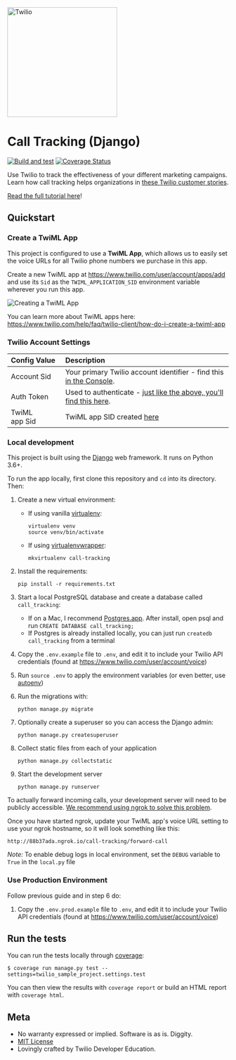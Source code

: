 <a href="https://www.twilio.com">
  <img src="https://static0.twilio.com/marketing/bundles/marketing/img/logos/wordmark-red.svg" alt="Twilio" width="250" />
</a>

# Call Tracking (Django)

[![Build and test](https://github.com/TwilioDevEd/call-tracking-django/actions/workflows/build_test.yml/badge.svg)](https://github.com/TwilioDevEd/call-tracking-django/actions/workflows/build_test.yml)
[![Coverage Status](https://coveralls.io/repos/TwilioDevEd/call-tracking-django/badge.svg?branch=master&service=github)](https://coveralls.io/github/TwilioDevEd/call-tracking-django?branch=master)

Use Twilio to track the effectiveness of your different marketing campaigns. Learn how call tracking helps organizations in [these Twilio customer stories](https://www.twilio.com/use-cases/call-tracking).

[Read the full tutorial here](https://www.twilio.com/docs/tutorials/walkthrough/call-tracking/python/django)!

## Quickstart

### Create a TwiML App

This project is configured to use a **TwiML App**, which allows us to easily set the voice URLs for all Twilio phone numbers we purchase in this app.

Create a new TwiML app at https://www.twilio.com/user/account/apps/add and use its `Sid` as the `TWIML_APPLICATION_SID` environment variable wherever you run this app.

![Creating a TwiML App](http://howtodocs.s3.amazonaws.com/call-tracking-twiml-app.gif)

You can learn more about TwiML apps here: https://www.twilio.com/help/faq/twilio-client/how-do-i-create-a-twiml-app

### Twilio Account Settings

| Config&nbsp;Value | Description                                                                                                                                                  |
| :---------------- | :----------------------------------------------------------------------------------------------------------------------------------------------------------- |
| Account&nbsp;Sid  | Your primary Twilio account identifier - find this [in the Console](https://www.twilio.com/console).                                                         |
| Auth&nbsp;Token   | Used to authenticate - [just like the above, you'll find this here](https://www.twilio.com/console).                                                         |
| TwiML app&nbsp;Sid | TwiML app SID created [here](https://www.twilio.com/user/account/apps/add) |

### Local development

This project is built using the [Django](https://www.djangoproject.com/) web framework. It runs on Python 3.6+.

To run the app locally, first clone this repository and `cd` into its directory. Then:

1. Create a new virtual environment:
    - If using vanilla [virtualenv](https://virtualenv.pypa.io/en/latest/):

        ```
        virtualenv venv
        source venv/bin/activate
        ```

    - If using [virtualenvwrapper](https://virtualenvwrapper.readthedocs.org/en/latest/):

        ```
        mkvirtualenv call-tracking
        ```

1. Install the requirements:

    ```
    pip install -r requirements.txt
    ```

1. Start a local PostgreSQL database and create a database called `call_tracking`:
    - If on a Mac, I recommend [Postgres.app](http://postgresapp.com/). After install, open psql and run `CREATE DATABASE call_tracking;`
    - If Postgres is already installed locally, you can just run `createdb call_tracking` from a terminal

1. Copy the `.env.example` file to `.env`, and edit it to include your Twilio API credentials (found at https://www.twilio.com/user/account/voice)

1. Run `source .env` to apply the environment variables (or even better, use [autoenv](https://github.com/kennethreitz/autoenv))

1. Run the migrations with:

    ```
    python manage.py migrate
    ```

1. Optionally create a superuser so you can access the Django admin:

    ```
    python manage.py createsuperuser
    ```

1. Collect static files from each of your application

    ```
    python manage.py collectstatic
    ```

1. Start the development server

    ```
    python manage.py runserver
    ```

To actually forward incoming calls, your development server will need to be publicly accessible. [We recommend using ngrok to solve this problem](https://www.twilio.com/blog/2013/10/test-your-webhooks-locally-with-ngrok.html).

Once you have started ngrok, update your TwiML app's voice URL setting to use your ngrok hostname, so it will look something like this:

```
http://88b37ada.ngrok.io/call-tracking/forward-call
```

*Note:* To enable debug logs in local environment, set the `DEBUG` variable to `True` in the `local.py` file
### Use Production Environment

Follow previous guide and in step 6 do:

1. Copy the `.env.prod.example` file to `.env`, and edit it to include your Twilio API credentials (found at https://www.twilio.com/user/account/voice)
## Run the tests

You can run the tests locally through [coverage](http://coverage.readthedocs.org/):

```
$ coverage run manage.py test --settings=twilio_sample_project.settings.test
```

You can then view the results with `coverage report` or build an HTML report with `coverage html`.

## Meta

* No warranty expressed or implied. Software is as is. Diggity.
* [MIT License](http://www.opensource.org/licenses/mit-license.html)
* Lovingly crafted by Twilio Developer Education.
